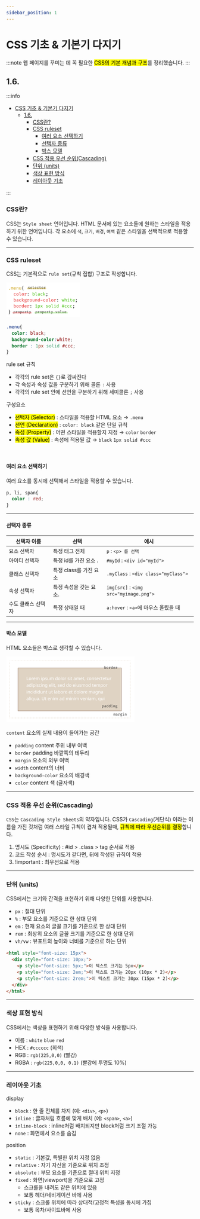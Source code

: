 ```yaml
---
sidebar_position: 1
---
```


# CSS 기초 & 기본기 다지기

:::note
웹 페이지를 꾸미는 데 꼭 필요한 <mark>CSS의 기본 개념과 구조</mark>를 정리했습니다.
:::

## 1.6.
:::info
- [CSS 기초 \& 기본기 다지기](#css-기초--기본기-다지기)
  - [1.6.](#16)
    - [CSS란?](#css란)
    - [CSS ruleset](#css-ruleset)
      - [여러 요소 선택하기](#여러-요소-선택하기)
      - [선택자 종류](#선택자-종류)
      - [박스 모델](#박스-모델)
    - [CSS 적용 우선 순위(Cascading)](#css-적용-우선-순위cascading)
    - [단위 (units)](#단위-units)
    - [색상 표현 방식](#색상-표현-방식)
    - [레이아웃 기초](#레이아웃-기초)

:::

### CSS란?

CSS는 `Style sheet` 언어입니다. HTML 문서에 있는 요소들에 원하는 스타일을 적용하기 위한 언어입니다. 각 요소에 `색`, `크기`, `배경`, `여백` 같은 스타일을 선택적으로 적용할 수 있습니다.

---

### CSS ruleset
CSS는 기본적으로 `rule set`(규칙 집합) 구조로 작성합니다.

![css ruleset](./img/ruleset.png)
```css
.menu{
  color: black;
  background-color:white;
  border : 1px solid #ccc;
}
```
rule set 규칙
- 각각의 rule set은 `{}`로 감싸진다
- 각 속성과 속성 값을 구분하기 위해 콜론 `:` 사용
- 각각의 rule set 안에 선언을 구분하기 위해 세미콜론 `;` 사용

구성요소
- <mark>선택자 (Selector)</mark> : 스타일을 적용할 HTML 요소 → `.menu`
- <mark>선언 (Declaration)</mark> : `color: black` 같은 단일 규칙
- <mark>속성 (Property)</mark> : 어떤 스타일을 적용할지 지정 → `color` `border`
- <mark>속성 값 (Value)</mark> : 속성에 적용될 값 → `black` `1px solid #ccc`
<br/>

#### 여러 요소 선택하기
여러 요소를 동시에 선택해서 스타일을 적용할 수 있습니다.
```css
p, li, span{
  color : red;
}
```

---

#### 선택자 종류
| **선택자 이름** | **선택** | **예시** |
| --- | --- | --- |
| 요소 선택자 | 특정 태그 전체 | `p` : `<p> 를 선택` |
| 아이디 선택자 | 특정 id를 가진 요소 . | `#myId` : `<div id="myId">` |
| 클래스 선택자 | 특정 class를 가진 요소 | `.myClass` : `<div class="myClass">` |
| 속성 선택자 | 특정 속성을 갖는 요소. | `img[src]` : `<img src="myimage.png">` |
| 수도 클래스 선택자 | 특정 상태일 때 | `a:hover` : `<a>`에 마우스 올렸을 때 |

---


#### 박스 모델

HTML 요소들은 박스로 생각할 수 있습니다.

![CSS BOX](./img/cssbox.png)

`content` 요소의 실제 내용이 들어가는 공간

- `padding` content 주위 내부 여백
- `border` padding 바깥쪽의 테두리
- `margin` 요소의 외부 여백
- `width` content의 너비 
- `background-color` 요소의 배경색
- `color` content 색 (글자색)


---
### CSS 적용 우선 순위(Cascading)

`CSS`는 `Cascading Style Sheets`의 약자입니다. CSS가 `Cascading`(계단식) 이라는 이름을 가진 것처럼 여러 스타일 규칙이 겹쳐 적용될때, <mark>규칙에 따라 우선순위를 결정</mark>합니다.

1. 명시도 (Specificity) : #id > .class > tag 순서로 적용
2. 코드 작성 순서 : 명시도가 같다면, 뒤에 작성된 규칙이 적용
3. !important : 최우선으로 적용


---

### 단위 (units)

CSS에서는 크기와 간격을 표현하기 위해 다양한 단위를 사용합니다.
- `px` : 절대 단위
- `%` : 부모 요소를 기준으로 한 상대 단위
- `em` : 현재 요소의 글꼴 크기를 기준으로 한 상대 단위
- `rem` : 최상위 요소의 글꼴 크기를 기준으로 한 상대 단위
- `vh/vw` : 뷰포트의 높이와 너비를 기준으로 하는 단위

```html
<html style="font-size: 15px">
  <div style="font-size: 10px;">
    <p style="font-size: 5px;">이 텍스트 크기는 5px</p>
    <p style="font-size: 2em;">이 텍스트 크기는 20px (10px * 2)</p>
    <p style="font-size: 2rem;">이 텍스트 크기는 30px (15px * 2)</p>
  </div>
</html>

```

---

### 색상 표현 방식

CSS에서는 색상을 표현하기 위해 다양한 방식을 사용합니다.

- 이름 : `white` `blue` `red`
- HEX : `#cccccc` (회색)
- RGB : `rgb(225,0,0)` (빨강)
- RGBA : `rgb(225,0,0, 0.1)` (빨강에 투명도 10%)

---

### 레이아웃 기초

display

- `block` : 한 줄 전체를 차지 (예: `<div>`, `<p>`)
- `inline` : 글자처럼 흐름에 맞게 배치 (예: `<span>`, `<a>`)
- `inline-block` : inline처럼 배치되지만 block처럼 크기 조절 가능
- `none` : 화면에서 요소를 숨김

position
- `static` : 기본값, 특별한 위치 지정 없음
- `relative` : 자기 자신을 기준으로 위치 조정
- `absolute` : 부모 요소를 기준으로 절대 위치 지정
- `fixed` : 화면(viewport)을 기준으로 고정  
  - 스크롤을 내려도 같은 위치에 있음
  - 보통 헤더/네비게이션 바에 사용   
- `sticky` : 스크롤 위치에 따라 상대적/고정적 특성을 동시에 가짐  
  - 보통 목차/사이드바에 사용